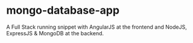 # mongo-database-app


A Full Stack running snippet with AngularJS at the frontend and NodeJS, ExpressJS &amp; MongoDB at the backend.
